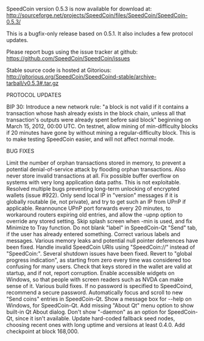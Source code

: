 SpeedCoin version 0.5.3 is now available for download at:
http://sourceforge.net/projects/SpeedCoin/files/SpeedCoin/SpeedCoin-0.5.3/

This is a bugfix-only release based on 0.5.1.
It also includes a few protocol updates.

Please report bugs using the issue tracker at github:
https://github.com/SpeedCoin/SpeedCoin/issues

Stable source code is hosted at Gitorious:
http://gitorious.org/SpeedCoin/SpeedCoind-stable/archive-tarball/v0.5.3#.tar.gz

PROTOCOL UPDATES

BIP 30: Introduce a new network rule: "a block is not valid if it contains a transaction whose hash already exists in the block chain, unless all that transaction's outputs were already spent before said block" beginning on March 15, 2012, 00:00 UTC.
On testnet, allow mining of min-difficulty blocks if 20 minutes have gone by without mining a regular-difficulty block. This is to make testing SpeedCoin easier, and will not affect normal mode.

BUG FIXES

Limit the number of orphan transactions stored in memory, to prevent a potential denial-of-service attack by flooding orphan transactions. Also never store invalid transactions at all.
Fix possible buffer overflow on systems with very long application data paths. This is not exploitable.
Resolved multiple bugs preventing long-term unlocking of encrypted wallets
(issue #922).
Only send local IP in "version" messages if it is globally routable (ie, not private), and try to get such an IP from UPnP if applicable.
Reannounce UPnP port forwards every 20 minutes, to workaround routers expiring old entries, and allow the -upnp option to override any stored setting.
Skip splash screen when -min is used, and fix Minimize to Tray function.
Do not blank "label" in SpeedCoin-Qt "Send" tab, if the user has already entered something.
Correct various labels and messages.
Various memory leaks and potential null pointer deferences have been fixed.
Handle invalid SpeedCoin URIs using "SpeedCoin://" instead of "SpeedCoin:".
Several shutdown issues have been fixed.
Revert to "global progress indication", as starting from zero every time was considered too confusing for many users.
Check that keys stored in the wallet are valid at startup, and if not, report corruption.
Enable accessible widgets on Windows, so that people with screen readers such as NVDA can make sense of it.
Various build fixes.
If no password is specified to SpeedCoind, recommend a secure password.
Automatically focus and scroll to new "Send coins" entries in SpeedCoin-Qt.
Show a message box for --help on Windows, for SpeedCoin-Qt.
Add missing "About Qt" menu option to show built-in Qt About dialog.
Don't show "-daemon" as an option for SpeedCoin-Qt, since it isn't available.
Update hard-coded fallback seed nodes, choosing recent ones with long uptime and versions at least 0.4.0.
Add checkpoint at block 168,000.
